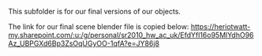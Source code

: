 This subfolder is for our final versions of our objects.

The link for our final scene blender file is copied below:
https://heriotwatt-my.sharepoint.com/:u:/g/personal/sr2010_hw_ac_uk/EfdYfl16o95MlYdhO96Az_UBPGXd6Bp3ZsOqUGyOO-1qfA?e=JY86j8
